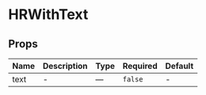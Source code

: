 # HRWithText

## Props

<!-- @vuese:HRWithText:props:start -->
|Name|Description|Type|Required|Default|
|---|---|---|---|---|
|text|-|—|`false`|-|

<!-- @vuese:HRWithText:props:end -->


